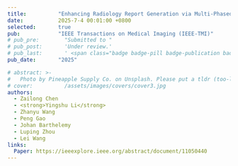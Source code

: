 ```yaml
---
title:          "Enhancing Radiology Report Generation via Multi-Phased Supervision"
date:           2025-7-4 00:01:00 +0800
selected:       true
pub:            "IEEE Transactions on Medical Imaging (IEEE-TMI)"
# pub_pre:        "Submitted to "
# pub_post:       'Under review.'
# pub_last:       ' <span class="badge badge-pill badge-publication badge-success">Early Accept</span>'
pub_date:       "2025"

# abstract: >-
#   Photo by Pineapple Supply Co. on Unsplash. Please put a tldr (too-long-didnt-read, 1~2 sentences) of your publication here. It is not recommended to put the actual abstract here because it is usually too long to fit in. $\LaTeX$ is supported. $a=b+c$.
# cover:          /assets/images/covers/cover3.jpg
authors:
  - Zailong Chen
  - <strong>Yingshu Li</strong>
  - Zhanyu Wang
  - Peng Gao
  - Johan Barthelemy
  - Luping Zhou
  - Lei Wang
links:
  Paper: https://ieeexplore.ieee.org/abstract/document/11050440
---
```

